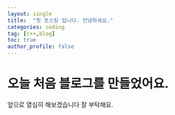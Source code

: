 ```yaml
---
layout: single
title:  "첫 포스팅 입니다. 안녕하세요."
categories: coding
tag: [c++,blog]
toc: true
author_profile: false
---
```


# 오늘 처음 블로그를 만들었어요.

앞으로 열심히 해보겠습니다 잘 부탁해요.
